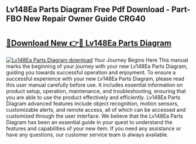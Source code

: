 ## Lv148Ea Parts Diagram Free Pdf Download - Part-FBO New Repair Owner Guide CRG40

# <h2><a href="http://dfoxg7.blite.top/?on=Lv148Ea+Parts+Diagram">🔗Download New 👉🔴 Lv148Ea Parts Diagram</a></h2>

[![Lv148Ea Parts Diagram download](https://i.imgur.com/lujVjoI.png)](http://dfoxg7.blite.top/?on=Lv148Ea+Parts+Diagram)
Your Journey Begins Here This manual marks the beginning of your journey with your new Lv148Ea Parts Diagram, guiding you towards successful operation and enjoyment. To ensure a successful experience with your new Lv148Ea Parts Diagram, please read this user manual carefully before use. It includes essential information on product setup, operation, maintenance, and troubleshooting, ensuring that you are able to use the product effectively and efficiently. Lv148Ea Parts Diagram advanced features include object recognition, motion sensors, customizable alerts, and remote access, all of which can be accessed and customized through the user interface. We believe that the Lv148Ea Parts Diagram has been an essential guide in your quest to understand the features and capabilities of your new item. If you need any assistance or have any questions, our customer service team is always available.
